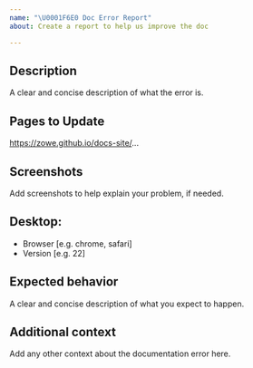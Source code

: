```yaml
---
name: "\U0001F6E0 Doc Error Report"
about: Create a report to help us improve the doc

---
```


<!-- Thanks for deciding to open an issue! Before submitting, please fill in the following information. -->

<!-- See doc link (TBD) for guidance on writing an actionable issue description. -->

## Description
A clear and concise description of what the error is.

## Pages to Update
https://zowe.github.io/docs-site/...

## Screenshots
Add screenshots to help explain your problem, if needed.

## Desktop:
 - Browser [e.g. chrome, safari]
 - Version [e.g. 22]

## Expected behavior
A clear and concise description of what you expect to happen.

## Additional context
Add any other context about the documentation error here.
